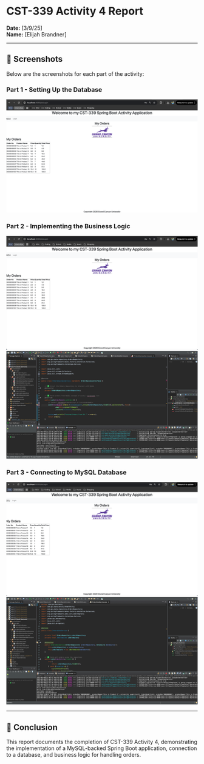 # CST-339 Activity 4 Report  
**Date:** [3/9/25]  
**Name:** [Elijah Brandner]  

---

## 📸 Screenshots  
Below are the screenshots for each part of the activity:

### **Part 1 - Setting Up the Database**  
![Part 1 Screenshot](./images/Act4P1Screenshot.png)  

### **Part 2 - Implementing the Business Logic**  
![Part 2 Screenshot](./images/Act4P2Screenshot1.png)  
![Part 2 Screenshot](./images/Act4P2Screenshot2.png)

### **Part 3 - Connecting to MySQL Database**  
![Part 3 Screenshot](./images/Act4P3Screenshot1.png)  
![Part 3 Screenshot](./images/Act4P3Screenshot2.png)  


---

## 📌 Conclusion  
This report documents the completion of CST-339 Activity 4, demonstrating the implementation of a MySQL-backed Spring Boot application, connection to a database, and business logic for handling orders.

